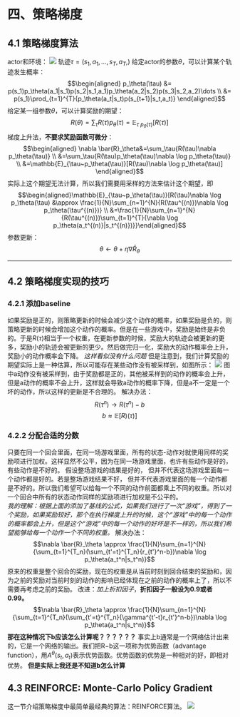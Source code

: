 # 四、策略梯度
## 4.1 策略梯度算法
actor和环境：
![](https://datawhalechina.github.io/easy-rl/img/ch4/4.5.png)
轨迹$\tau=\left(s_{1}, a_{1}, \ldots, s_{T}, a_{T},\right)$
给定actor的参数$\theta$，可以计算某个轨迹发生概率：
$$\begin{aligned}
p_\theta(\tau) &= p(s_1)p_\theta(a_1|s_1)p(s_2|s_1,a_1)p_\theta(a_2|s_2)p(s_3|s_2,a_2)\dots \\
&= p(s_1)\prod_{t=1}^{T}{p_\theta(a_t|s_t)p(s_{t+1}|s_t,a_t)}
\end{aligned}$$
给定某一组参数$\theta$，可以计算奖励的期望：
$$R(\theta)=\sum_{\tau}R(\tau)p_\theta(\tau)=\mathbb{E}_{\tau~p_\theta(\tau)}[R(\tau)]$$
梯度上升法，**不要求奖励函数可微分**：
$$\begin{aligned}
\nabla \bar{R}_\theta&=\sum_\tau{R(\tau)\nabla p_\theta(\tau)} \\
&=\sum_\tau{R(\tau)p_\theta(\tau)\nabla \log p_\theta(\tau)} \\
&=\mathbb{E}_{\tau~p_\theta(\tau)}[R(\tau)\nabla \log p_\theta(\tau)]
\end{aligned}$$
实际上这个期望无法计算，所以我们需要用采样的方法来估计这个期望，即
$$\begin{aligned}\mathbb{E}_{\tau~p_\theta(\tau)}[R(\tau)\nabla \log p_\theta(\tau) &\approx \frac{1}{N}\sum_{n=1}^{N}{R(\tau^{(n)})\nabla \log p_\theta(\tau^{(n)})} \\ &=\frac{1}{N}\sum_{n=1}^{N}{R(\tau^{(n)})\sum_{t=1}^{T}{\nabla \log p_\theta(a_t^{(n)}|s_t^{(n)})}}\end{aligned}$$
参数更新：
$$\theta\leftarrow\theta+\eta \nabla \bar{R}_\theta$$
___
## 4.2 策略梯度实现的技巧
### 4.2.1 添加baseline
如果奖励是正的，则策略更新的时候会减少这个动作的概率，如果奖励是负的，则策略更新的时候会增加这个动作的概率。但是在一些游戏中，奖励是始终是非负的。于是$R(\tau)$相当于一个权重，在更新参数的时候，奖励大的轨迹会被更新的更多，奖励小的轨迹会被更新的更少。然后做完归一化，奖励大的动作概率会上升，奖励小的动作概率会下降。
*这样看似没有什么问题*
但是注意到，我们计算奖励的期望实际上是一种估算，所以可能存在某些动作没有被采样到，如图所示：
![](https://datawhalechina.github.io/easy-rl/img/ch4/4.13.png)
图中a动作没有被采样到，由于奖励都是正的，其他被采样到的动作的概率会上升，但是a动作的概率不会上升，这样就会导致a动作的概率下降，但是a不一定是一个坏的动作，所以这样的更新是不合理的。
解决办法：
$$R(\tau^n)\rightarrow R(\tau^n)-b$$
$$b\approx \mathbb{E}[R)(\tau)]$$
### 4.2.2 分配合适的分数
只要在同一个回合里面，在同一场游戏里面，所有的状态-动作对就使用同样的奖励项进行加权。这样显然不公平，因为在同一场游戏里面，也许有些动作是好的，有些动作是不好的。 假设整场游戏的结果是好的， 但并不代表这场游戏里面每一个动作都是好的。若是整场游戏结果不好， 但并不代表游戏里面的每一个动作都是不好的。所以我们希望可以给每一个不同的动作前面都乘上不同的权重。所以对一个回合中所有的状态动作同样的奖励项进行加权是不公平的。  
*我的理解：根据上面的添加了基线的公式，如果我们进行了一次“游戏”，得到了一个奖励，如果奖励较好，那个在执行梯度上升的时候，这个“游戏”中的每一个动作的概率都会上升，但是这个“游戏”中的每一个动作的好坏是不一样的，所以我们希望能够给每一个动作一个不同的权重。*
解决办法：
$$\nabla \bar{R}_\theta \approx \frac{1}{N}\sum_{n=1}^{N}{\sum_{t=1}^{T_n}(\sum_{t'=t}^{T_n}{r_{t'}^n-b})\nabla \log p_\theta(a_t^n|s_t^n)}$$
原来的权重是整个回合的奖励，现在的权重是从当前时刻到回合结束的奖励和，因为之前的奖励对当前时刻的动作的影响已经体现在之前的动作的概率上了，所以不需要再考虑之前的奖励。
改进：*加上折扣因子*，**折扣因子一般设为0.9或者0.99。**
$$\nabla \bar{R}_\theta \approx \frac{1}{N}\sum_{n=1}^{N}{\sum_{t=1}^{T_n}(\sum_{t'=t}^{T_n}{\gamma^{t'-t}r_{t'}^n-b})\nabla \log p_\theta(a_t^n|s_t^n)}$$
**那在这种情况下b应该怎么计算呢？？？？？？**
事实上b通常是一个网络估计出来的，它是一个网络的输出。我们把R−b这一项称为优势函数（advantage function），用$A^\theta(s_t,a_t)$表示优势函数。优势函数的优势是一种相对的好，即相对优势。
**但是实际上我还是不知道b怎么计算**
## 4.3 REINFORCE: Monte-Carlo Policy Gradient
这一节介绍策略梯度中最简单最经典的算法：REINFORCE算法。
![](https://datawhalechina.github.io/easy-rl/img/ch4/4.22.png)

